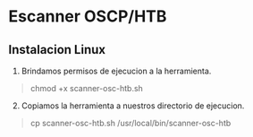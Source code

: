 # Escanner OSCP/HTB

## Instalacion Linux
1. Brindamos permisos de ejecucion a la herramienta.
> chmod +x scanner-osc-htb.sh
2. Copiamos la herramienta a nuestros directorio de ejecucion.
> cp scanner-osc-htb.sh /usr/local/bin/scanner-osc-htb
